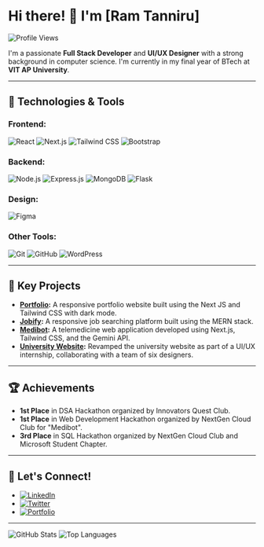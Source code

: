 # Hi there! 👋 I'm [Ram Tanniru]

![Profile Views](https://komarev.com/ghpvc/?ramtanniru=your-github-username&style=flat-square)

I'm a passionate **Full Stack Developer** and **UI/UX Designer** with a strong background in computer science. I'm currently in my final year of BTech at **VIT AP University**.

---

## 🚀 Technologies & Tools

### **Frontend:**
![React](https://img.shields.io/badge/React-20232A?style=for-the-badge&logo=react&logoColor=61DAFB)
![Next.js](https://img.shields.io/badge/Next.js-000000?style=for-the-badge&logo=nextdotjs&logoColor=white)
![Tailwind CSS](https://img.shields.io/badge/Tailwind_CSS-38B2AC?style=for-the-badge&logo=tailwind-css&logoColor=white)
![Bootstrap](https://img.shields.io/badge/Bootstrap-563D7C?style=for-the-badge&logo=bootstrap&logoColor=white)

### **Backend:**
![Node.js](https://img.shields.io/badge/Node.js-43853D?style=for-the-badge&logo=node-dot-js&logoColor=white)
![Express.js](https://img.shields.io/badge/Express.js-000000?style=for-the-badge&logo=express&logoColor=white)
![MongoDB](https://img.shields.io/badge/MongoDB-4EA94B?style=for-the-badge&logo=mongodb&logoColor=white)
![Flask](https://img.shields.io/badge/Flask-000000?style=for-the-badge&logo=flask&logoColor=white)

### **Design:**
![Figma](https://img.shields.io/badge/Figma-F24E1E?style=for-the-badge&logo=figma&logoColor=white)

### **Other Tools:**
![Git](https://img.shields.io/badge/Git-F05032?style=for-the-badge&logo=git&logoColor=white)
![GitHub](https://img.shields.io/badge/GitHub-181717?style=for-the-badge&logo=github&logoColor=white)
![WordPress](https://img.shields.io/badge/WordPress-21759B?style=for-the-badge&logo=wordpress&logoColor=white)

---

## 🌟 Key Projects
- **[Portfolio](https://ram-tanniru.vercel.app/):** A responsive portfolio website built using the Next JS and Tailwind CSS with dark mode.
- **[Jobify](https://github.com/ramtanniru/jobify):** A responsive job searching platform built using the MERN stack.
- **[Medibot](https://github.com/ramtanniru/medibot):** A telemedicine web application developed using Next.js, Tailwind CSS, and the Gemini API.
- **[University Website](https://vitap.ac.in):** Revamped the university website as part of a UI/UX internship, collaborating with a team of six designers.

---

## 🏆 Achievements

- **1st Place** in DSA Hackathon organized by Innovators Quest Club.
- **1st Place** in Web Development Hackathon organized by NextGen Cloud Club for "Medibot".
- **3rd Place** in SQL Hackathon organized by NextGen Cloud Club and Microsoft Student Chapter.

---

## 🔗 Let's Connect!

- [![LinkedIn](https://img.shields.io/badge/LinkedIn-0A66C2?style=for-the-badge&logo=linkedin&logoColor=white)](https://www.linkedin.com/in/ram-tanniru-12b35b222/)
- [![Twitter](https://img.shields.io/badge/Twitter-1DA1F2?style=for-the-badge&logo=twitter&logoColor=white)](https://x.com/ramtanniru2)
- [![Portfolio](https://img.shields.io/badge/Portfolio-24292F?style=for-the-badge&logo=github&logoColor=white)](https://ram-tanniru.vercel.app/)

---

![GitHub Stats](https://github-readme-stats.vercel.app/api?username=ramtanniru&show_icons=true&theme=radical)
![Top Languages](https://github-readme-stats.vercel.app/api/top-langs/?username=ramtanniru&layout=compact&theme=radical)

